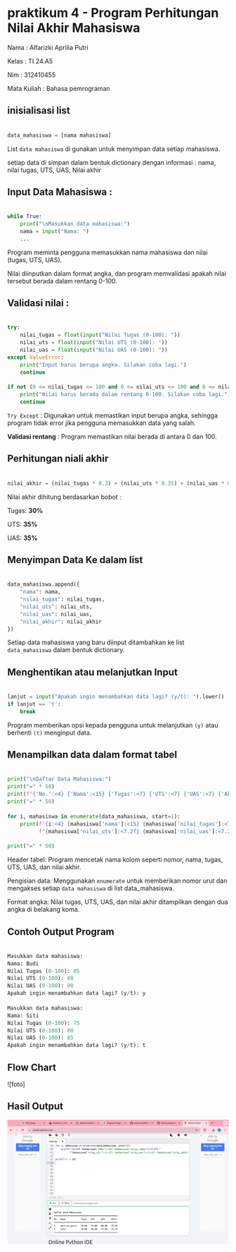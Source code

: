 # praktikum 4 - Program Perhitungan Nilai Akhir Mahasiswa

Nama : Alfarizki Aprilia Putri 

Kelas : TI.24.A5 

Nim : 312410455

Mata Kuliah : Bahasa pemrograman 

## inisialisasi list  
```python

data_mahasiswa = [nama mahasiswa]
```
List `data mahasiswa` di gunakan untuk menyimpan data setiap mahasiswa.

setiap data di simpan dalam bentuk dictionary  dengan informasi : nama, nilai tugas, UTS, UAS, Nilai akhir 

## Input Data Mahasiswa :
```python

while True:
    print("\nMasukkan data mahasiswa:")
    nama = input("Nama: ")
    ...
```
Program meminta pengguna memasukkan nama mahasiswa dan nilai (tugas, UTS, UAS).

Nilai diinputkan dalam format angka, dan program memvalidasi apakah nilai tersebut berada dalam rentang 0-100.

## Validasi nilai :

```python

try:
    nilai_tugas = float(input("Nilai Tugas (0-100): "))
    nilai_uts = float(input("Nilai UTS (0-100): "))
    nilai_uas = float(input("Nilai UAS (0-100): "))
except ValueError:
    print("Input harus berupa angka. Silakan coba lagi.")
    continue

if not (0 <= nilai_tugas <= 100 and 0 <= nilai_uts <= 100 and 0 <= nilai_uas <= 100):
    print("Nilai harus berada dalam rentang 0-100. Silakan coba lagi.")
    continue

```
`Try Except` : Digunakan untuk memastikan input berupa angka, sehingga program tidak error jika pengguna memasukkan data yang salah.

**Validasi rentang** : Program memastikan nilai berada di antara 0 dan 100.

## Perhitungan niali akhir 

```python

nilai_akhir = (nilai_tugas * 0.3) + (nilai_uts * 0.35) + (nilai_uas * 0.35)

```
Nilai akhir dihitung berdasarkan bobot :

Tugas: **30%**

UTS: **35%**

UAS: **35%**


## Menyimpan Data Ke dalam list 

```python

data_mahasiswa.append({
    "nama": nama,
    "nilai_tugas": nilai_tugas,
    "nilai_uts": nilai_uts,
    "nilai_uas": nilai_uas,
    "nilai_akhir": nilai_akhir
})

```
Setiap data mahasiswa yang baru diinput ditambahkan ke list `data_mahasiswa` dalam bentuk dictionary.

## Menghentikan atau melanjutkan Input 

```python

lanjut = input("Apakah ingin menambahkan data lagi? (y/t): ").lower()
if lanjut == 't':
    break
```
Program memberikan opsi kepada pengguna untuk melanjutkan `(y)` atau berhenti `(t)` menginput data.

## Menampilkan data dalam format tabel

```python

print("\nDaftar Data Mahasiswa:")
print("=" * 50)
print(f"{'No.':<4} {'Nama':<15} {'Tugas':<7} {'UTS':<7} {'UAS':<7} {'Akhir':<7}")
print("=" * 50)

for i, mahasiswa in enumerate(data_mahasiswa, start=1):
    print(f"{i:<4} {mahasiswa['nama']:<15} {mahasiswa['nilai_tugas']:<7.2f} "
          f"{mahasiswa['nilai_uts']:<7.2f} {mahasiswa['nilai_uas']:<7.2f} {mahasiswa['nilai_akhir']:<7.2f}")

print("=" * 50)

```
Header tabel: Program mencetak nama kolom seperti nomor, nama, tugas, UTS, UAS, dan nilai akhir.

Pengisian data: Menggunakan `enumerate` untuk memberikan nomor urut dan mengakses setiap `data mahasiswa` di list data_mahasiswa.

Format angka: Nilai tugas, UTS, UAS, dan nilai akhir ditampilkan dengan dua angka di belakang koma.

## Contoh Output Program 

```python

Masukkan data mahasiswa:
Nama: Budi
Nilai Tugas (0-100): 85
Nilai UTS (0-100): 88
Nilai UAS (0-100): 90
Apakah ingin menambahkan data lagi? (y/t): y

Masukkan data mahasiswa:
Nama: Siti
Nilai Tugas (0-100): 75
Nilai UTS (0-100): 80
Nilai UAS (0-100): 85
Apakah ingin menambahkan data lagi? (y/t): t

```
## Flow Chart 
![foto]

## Hasil Output 
![foto](https://github.com/aprilia55/labpy4/blob/f624e6c02442f1244821865ee00eab3b3c229b32/Screen%20Shot%202024-11-18%20at%2011.32.26.png)
